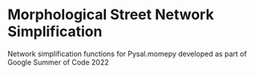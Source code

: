 # Morphological Street Network Simplification

Network simplification functions for Pysal.momepy developed as part of Google Summer of Code 2022
